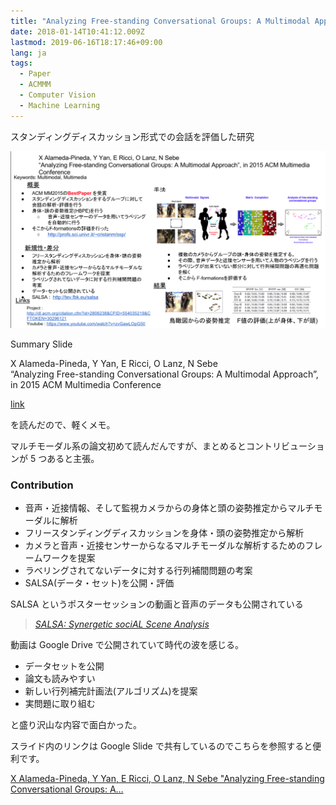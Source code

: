 ```yaml
---
title: "Analyzing Free-standing Conversational Groups: A Multimodal Approach (ACMMM15) を読んだ"
date: 2018-01-14T10:41:12.009Z
lastmod: 2019-06-16T18:17:46+09:00
lang: ja
tags:
  - Paper
  - ACMMM
  - Computer Vision
  - Machine Learning
---
```


スタンディングディスカッション形式での会話を評価した研究

![image](/posts/2018-01-14_analyzing-freestanding-conversational-groups-a-multimodal-approach-acmmm15-を読んだ/images/1.png)

Summary Slide

X Alameda-Pineda, Y Yan, E Ricci, O Lanz, N Sebe  
“Analyzing Free-standing Conversational Groups: A Multimodal Approach”, in 2015 ACM Multimedia Conference

[link](http://xavirema.eu/wp-content/papercite-data/pdf/Alameda-ACMMM-2015.pdf)

を読んだので、軽くメモ。

マルチモーダル系の論文初めて読んだんですが、まとめるとコントリビューションが 5 つあると主張。

### Contribution

- 音声・近接情報、そして監視カメラからの身体と頭の姿勢推定からマルチモーダルに解析
- フリースタンディングディスカッションを身体・頭の姿勢推定から解析
- カメラと音声・近接センサーからなるマルチモーダルな解析するためのフレームワークを提案
- ラベリングされてないデータに対する行列補間問題の考案
- SALSA(データ・セット)を公開・評価

SALSA というポスターセッションの動画と音声のデータも公開されている

> [_SALSA: Synergetic sociAL Scene Analysis_](http://tev.fbk.eu/salsa)

動画は Google Drive で公開されていて時代の波を感じる。

- データセットを公開
- 論文も読みやすい
- 新しい行列補完計画法(アルゴリズム)を提案
- 実問題に取り組む

と盛り沢山な内容で面白かった。

スライド内のリンクは Google Slide で共有しているのでこちらを参照すると便利です。

[X Alameda-Pineda, Y Yan, E Ricci, O Lanz, N Sebe &#34;Analyzing Free-standing Conversational Groups: A…](https://docs.google.com/presentation/d/1G6zfzV4jIm7qj4LkHkm3Gk_qHEml0SWZExkNuqw0ef8/embed?start=true&loop=true&delayms=1000&slide=id.g1502801dfc_2_6)
